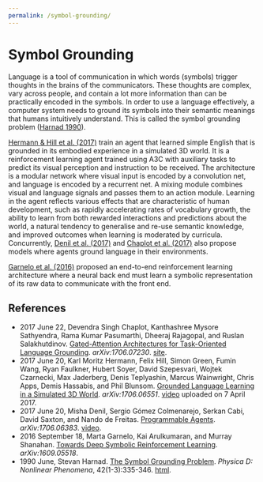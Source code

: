 ```yaml
---
permalink: /symbol-grounding/
---
```

# Symbol Grounding

Language is a tool of communication in which words (symbols) trigger thoughts in the brains of the communicators. These thoughts are complex, vary across people, and contain a lot more information than can be practically encoded in the symbols. In order to use a language effectively, a computer system needs to ground its symbols into their semantic meanings that humans intuitively understand. This is called the symbol grounding problem ([Harnad 1990](http://www.sciencedirect.com/science/article/pii/0167278990900876)).

[Hermann & Hill et al. (2017)](https://arxiv.org/abs/1706.06551) train an agent that learned simple English that is grounded in its embodied experience in a simulated 3D world. It is a reinforcement learning agent trained using A3C with auxiliary tasks to predict its visual perception and instruction to be received. The architecture is a modular network where visual input is encoded by a convolution net, and language is encoded by a recurrent net. A mixing module combines visual and language signals and passes them to an action module. Learning in the agent reflects various effects that are characteristic of human development, such as rapidly accelerating rates of vocabulary growth, the ability to learn from both rewarded interactions and predictions about the world, a natural tendency to generalise and re-use semantic knowledge, and improved outcomes when learning is moderated by curricula. Concurrently, [Denil et al. (2017)](https://arxiv.org/abs/1706.06383) and [Chaplot et al. (2017)](https://arxiv.org/abs/1706.07230) also propose models where agents ground language in their environments.

[Garnelo et al. (2016)](https://arxiv.org/abs/1609.05518) proposed an end-to-end reinforcement learning architecture where a neural back end must learn a symbolic representation of its raw data to communicate with the front end.

## References

* 2017 June 22, Devendra Singh Chaplot, Kanthashree Mysore Sathyendra, Rama Kumar Pasumarthi, Dheeraj Rajagopal, and Ruslan Salakhutdinov. [Gated-Attention Architectures for Task-Oriented Language Grounding](https://arxiv.org/abs/1706.07230). *arXiv:1706.07230*. [site](https://sites.google.com/view/gated-attention/home).
* 2017 June 20, Karl Moritz Hermann, Felix Hill, Simon Green, Fumin Wang, Ryan Faulkner, Hubert Soyer, David Szepesvari, Wojtek Czarnecki, Max Jaderberg, Denis Teplyashin, Marcus Wainwright, Chris Apps, Demis Hassabis, and Phil Blunsom. [Grounded Language Learning in a Simulated 3D World](https://arxiv.org/abs/1706.06551). *arXiv:1706.06551*. [video](https://www.youtube.com/watch?v=wJjdu1bPJ04) uploaded on 7 April 2017.
* 2017 June 20, Misha Denil, Sergio Gómez Colmenarejo, Serkan Cabi, David Saxton, and Nando de Freitas. [Programmable Agents](https://arxiv.org/abs/1706.06383). *arXiv:1706.06383*. [video](https://www.youtube.com/playlist?list=PLs1LSEoK_daRDnPUB2u7VAXSonlNU7IcV).
* 2016 September 18, Marta Garnelo, Kai Arulkumaran, and Murray Shanahan. [Towards Deep Symbolic Reinforcement Learning](https://arxiv.org/abs/1609.05518). *arXiv:1609.05518*.
* 1990 June, Stevan Harnad. [The Symbol Grounding Problem](http://www.sciencedirect.com/science/article/pii/0167278990900876). *Physica D: Nonlinear Phenomena*, 42(1-3):335-346. [html](http://users.ecs.soton.ac.uk/harnad/Papers/Harnad/harnad90.sgproblem.html).
